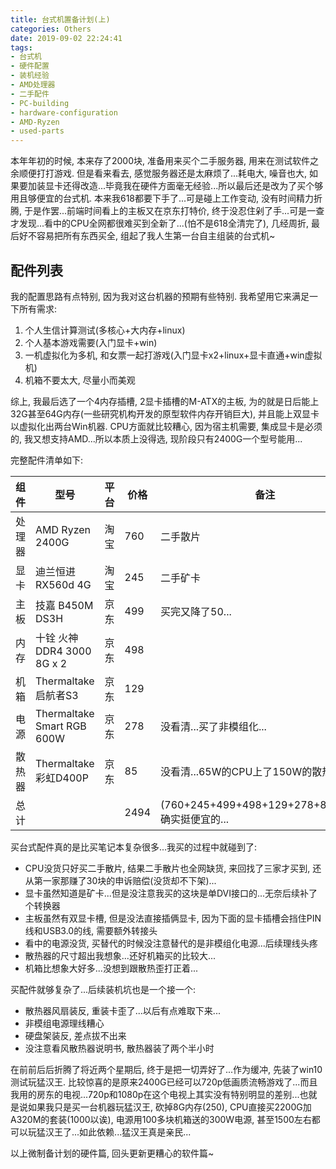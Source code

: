```yaml
---
title: 台式机置备计划(上)
categories: Others
date: 2019-09-02 22:24:41
tags: 
- 台式机
- 硬件配置
- 装机经验
- AMD处理器
- 二手配件
- PC-building
- hardware-configuration
- AMD-Ryzen
- used-parts
---
```


本年年初的时候, 本来存了2000块, 准备用来买个二手服务器, 用来在测试软件之余顺便打打游戏. 但是看来看去, 感觉服务器还是太麻烦了...耗电大, 噪音也大, 如果要加装显卡还得改造...毕竟我在硬件方面毫无经验...所以最后还是改为了买个够用且够便宜的台式机. 本来我618都要下手了...可是碰上工作变动, 没有时间精力折腾, 于是作罢...前端时间看上的主板又在京东打特价, 终于没忍住剁了手...可是一查才发现...看中的CPU全网都很难买到全新了...(怕不是618全清完了), 几经周折, 最后好不容易把所有东西买全, 组起了我人生第一台自主组装的台式机~
<!-- 摘要部分 -->
<!-- more -->


## 配件列表

我的配置思路有点特别, 因为我对这台机器的预期有些特别. 我希望用它来满足一下所有需求:

1. 个人生信计算测试(多核心+大内存+linux)
2. 个人基本游戏需要(入门显卡+win)
3. 一机虚拟化为多机, 和女票一起打游戏(入门显卡x2+linux+显卡直通+win虚拟机)
4. 机箱不要太大, 尽量小而美观

综上, 我最后选了一个4内存插槽, 2显卡插槽的M-ATX的主板, 为的就是日后能上32G甚至64G内存(一些研究机构开发的原型软件内存开销巨大), 并且能上双显卡以虚拟化出两台Win机器. CPU方面就比较糟心, 因为宿主机需要, 集成显卡是必须的, 我又想支持AMD...所以本质上没得选, 现阶段只有2400G一个型号能用...

完整配件清单如下:

组件|型号|平台|价格|备注
---|----|----|---|----
处理器|AMD Ryzen 2400G|淘宝|760|二手散片
显卡|迪兰恒进 RX560d 4G|淘宝|245|二手矿卡
主板|技嘉 B450M DS3H|京东|499|买完又降了50...
内存|十铨 火神DDR4 3000 8G x 2|京东|498|
机箱|Thermaltake 启航者S3|京东|129|
电源|Thermaltake Smart RGB 600W|京东|278|没看清...买了非模组化...
散热器|Thermaltake 彩虹D400P|京东|85|没看清...65W的CPU上了150W的散热器...
总计|||2494|(760+245+499+498+129+278+85=2494) <br>确实挺便宜的...

买台式配件真的是比买笔记本复杂很多...我买的过程中就碰到了:

- CPU没货只好买二手散片, 结果二手散片也全网缺货, 来回找了三家才买到, 还从第一家那赚了30块的申诉赔偿(没货却不下架)...
- 显卡虽然知道是矿卡...但是没注意我买的这块是单DVI接口的...无奈后续补了个转换器
- 主板虽然有双显卡槽, 但是没法直接插俩显卡, 因为下面的显卡插槽会挡住PIN线和USB3.0的线, 需要额外转接头
- 看中的电源没货, 买替代的时候没注意替代的是非模组化电源...后续理线头疼
- 散热器的尺寸超出我想象...还好机箱买的比较大...
- 机箱比想象大好多...没想到跟散热歪打正着...

买配件就够复杂了...后续装机坑也是一个接一个:

- 散热器风扇装反, 重装卡歪了...以后有点难取下来...
- 非模组电源理线糟心
- 硬盘架装反, 差点拔不出来
- 没注意看风散热器说明书, 散热器装了两个半小时

在前前后后折腾了将近两个星期后, 终于是把一切弄好了...作为缓冲, 先装了win10测试玩猛汉王. 比较惊喜的是原来2400G已经可以720p低画质流畅游戏了...而且我用的房东的电视...720p和1080p在这个电视上其实没有特别明显的差别...也就是说如果我只是买一台机器玩猛汉王, 砍掉8G内存(250), CPU直接买2200G加A320M的套装(1000以诶), 电源用100多块机箱送的300W电源, 甚至1500左右都可以玩猛汉王了...如此依赖...猛汉王真是亲民...

以上微制备计划的硬件篇, 回头更新更糟心的软件篇~
